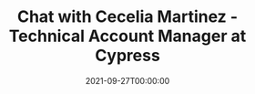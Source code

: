 ---
title: Chat with Cecelia Martinez - Technical Account Manager at Cypress
org: Talking About Testing
date: 2021-09-27T00:00:00
type: Interview
description: A chat with the Talking About Testing YouTube Channel, sharing about my current and previous position at Cypress.io, how I help Cypress customers, how Cypress uses its products, and lots of good practices.
link: 
embed: hXfTsdEXn0c
video:
slides:
---